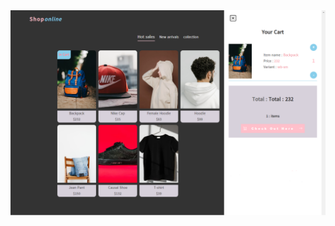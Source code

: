 <div align="center">
     <img src="./images/vanillaJs-Shoppingcart.png" alt="screenshot"/>
</div>


